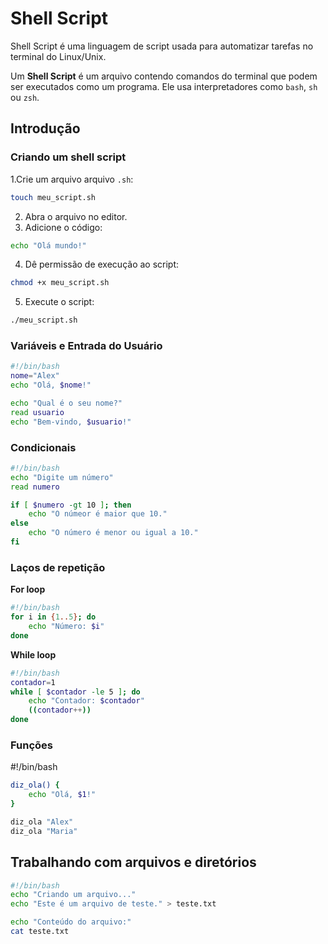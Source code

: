 # Shell Script
Shell Script é uma linguagem de script usada para automatizar tarefas no terminal do Linux/Unix.

Um **Shell Script** é um arquivo contendo comandos do terminal que podem ser executados como um programa. Ele usa interpretadores como `bash`, `sh` ou `zsh`.

## Introdução

### Criando um shell script
1.Crie um arquivo arquivo `.sh`:
```bash
touch meu_script.sh
```

2. Abra o arquivo no editor.
3. Adicione o código:
```bash
echo "Olá mundo!"
```

4. Dê permissão de execução ao script:
```bash
chmod +x meu_script.sh
```

5. Execute o script:
```bash
./meu_script.sh
```

### Variáveis e Entrada do Usuário
```bash
#!/bin/bash
nome="Alex"
echo "Olá, $nome!"

echo "Qual é o seu nome?"
read usuario
echo "Bem-vindo, $usuario!"
```

### Condicionais
```bash
#!/bin/bash
echo "Digite um número"
read numero

if [ $numero -gt 10 ]; then
    echo "O númeor é maior que 10."
else
    echo "O número é menor ou igual a 10."
fi
```

### Laços de repetição
**For loop**
```bash
#!/bin/bash
for i in {1..5}; do
    echo "Número: $i"
done
```

**While loop**
```bash
#!/bin/bash
contador=1
while [ $contador -le 5 ]; do
    echo "Contador: $contador"
    ((contador++))
done
```

### Funções
#!/bin/bash
```bash
diz_ola() {
    echo "Olá, $1!"
}

diz_ola "Alex"
diz_ola "Maria"
```

## Trabalhando com arquivos e diretórios
```bash
#!/bin/bash
echo "Criando um arquivo..."
echo "Este é um arquivo de teste." > teste.txt

echo "Conteúdo do arquivo:"
cat teste.txt
```
